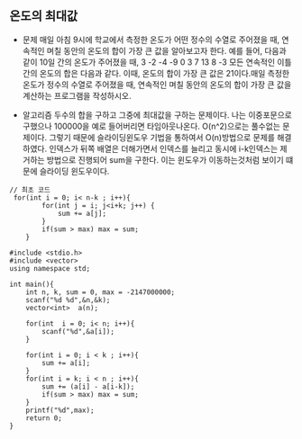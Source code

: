 ## 온도의 최대값

* 문제 
매일 아침 9시에 학교에서 측정한 온도가 어떤 정수의 수열로 주어졌을 때, 연속적인 며칠 동안의 온도의 합이 가장 큰 값을 알아보고자 한다.
예를 들어, 다음과 같이 10일 간의 온도가 주어졌을 때, 3 -2 -4 -9 0 3 7 13 8 -3 모든 연속적인 이틀간의 온도의 합은 다음과 같다.
이때, 온도의 합이 가장 큰 값은 21이다.매일 측정한 온도가 정수의 수열로 주어졌을 때, 연속적인 며칠 동안의 온도의 합이 가장 큰 값을 계산하는 프로그램을 작성하시오.

* 알고리즘
두수의 합을 구하고 그중에 최대값을 구하는 문제이다. 
나는 이중포문으로 구했으나 100000을 예로 들어버리면 타임아웃나온다. O(n^2)으로는 풀수없는 문제이다. 
그렇기 때문에 슬라이딩윈도우 기법을 통하여서 O(n)방법으로 문제를 해결하였다.
인덱스가 뒤쪽 배열은 더해가면서 인덱스를 늘리고 동시에 i-k인덱스는 제거하는 방법으로 진행되어 sum을 구한다.
이는 윈도우가 이동하는것처럼 보이기 떄문에 슬라이딩 윈도우이다. 

```
// 최초 코드 
 for(int i = 0; i< n-k ; i++){ 
        for(int j = i; j<i+k; j++) {
            sum += a[j];
        }
        if(sum > max) max = sum;
    }

#include <stdio.h>
#include <vector>
using namespace std;

int main(){
    int n, k, sum = 0, max = -2147000000;
    scanf("%d %d",&n,&k);
    vector<int>  a(n);

    for(int  i = 0; i< n; i++){ 
        scanf("%d",&a[i]);
    }

    for(int i = 0; i < k ; i++){ 
        sum += a[i];
    }
    for(int i = k; i < n ; i++){ 
        sum += (a[i] - a[i-k]);
        if(sum > max) max = sum;
    }
    printf("%d",max);
    return 0;
}
```